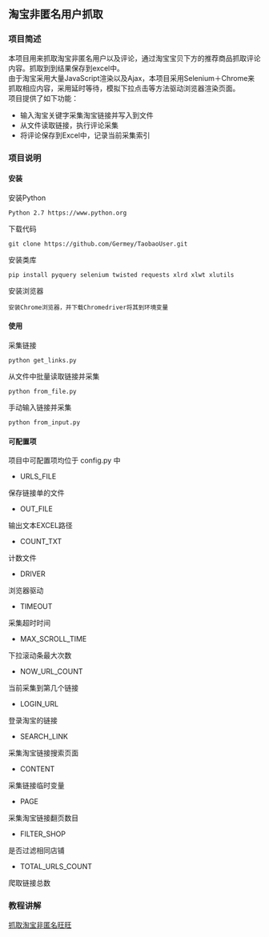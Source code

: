 ## 淘宝非匿名用户抓取

### 项目简述

本项目用来抓取淘宝非匿名用户以及评论，通过淘宝宝贝下方的推荐商品抓取评论内容。抓取到到结果保存到excel中。  
由于淘宝采用大量JavaScript渲染以及Ajax，本项目采用Selenium＋Chrome来抓取相应内容，采用延时等待，模拟下拉点击等方法驱动浏览器渲染页面。  
项目提供了如下功能：

* 输入淘宝关键字采集淘宝链接并写入到文件
* 从文件读取链接，执行评论采集
* 将评论保存到Excel中，记录当前采集索引


### 项目说明

#### 安装

安装Python

```
Python 2.7 https://www.python.org
```
下载代码

```
git clone https://github.com/Germey/TaobaoUser.git
```

安装类库

```
pip install pyquery selenium twisted requests xlrd xlwt xlutils 
```

安装浏览器

```
安装Chrome浏览器，并下载Chromedriver将其到环境变量
```

#### 使用

采集链接

```
python get_links.py
```

从文件中批量读取链接并采集

```
python from_file.py
```
手动输入链接并采集

```
python from_input.py
```

#### 可配置项

项目中可配置项均位于 config.py 中

* URLS_FILE  

保存链接单的文件

* OUT_FILE  

输出文本EXCEL路径

* COUNT_TXT

计数文件

* DRIVER

浏览器驱动

* TIMEOUT

采集超时时间

* MAX_SCROLL_TIME

下拉滚动条最大次数

* NOW_URL_COUNT

当前采集到第几个链接

* LOGIN_URL

登录淘宝的链接

* SEARCH_LINK

采集淘宝链接搜索页面

* CONTENT

采集链接临时变量

* PAGE

采集淘宝链接翻页数目

* FILTER_SHOP

是否过滤相同店铺

* TOTAL_URLS_COUNT

爬取链接总数


### 教程讲解

[抓取淘宝非匿名旺旺](http://cuiqingcai.com/2852.html)



